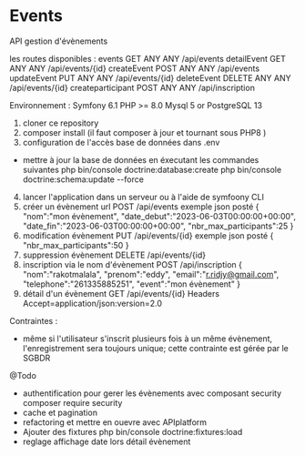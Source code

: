 # Events

API gestion d'évènements

les routes disponibles :
events GET ANY ANY /api/events
detailEvent GET ANY ANY /api/events/{id}
createEvent POST ANY ANY /api/events
updateEvent PUT ANY ANY /api/events/{id}
deleteEvent DELETE ANY ANY /api/events/{id}
createparticipant POST ANY ANY /api/inscription

Environnement :
Symfony 6.1
PHP >= 8.0
Mysql 5 or PostgreSQL 13

1. cloner ce repository
2. composer install (il faut composer à jour et tournant sous PHP8 )
3. configuration de l'accès base de données dans .env

- mettre à jour la base de données en éxecutant les commandes suivantes
  php bin/console doctrine:database:create
  php bin/console doctrine:schema:update --force

4. lancer l'application dans un serveur ou à l'aide de symfoony CLI
5. créer un évènement
   url POST /api/events
   exemple json posté
   {
   "nom":"mon évènement",
   "date_debut":"2023-06-03T00:00:00+00:00",
   "date_fin":"2023-06-03T00:00:00+00:00",
   "nbr_max_participants":25
   }
6. modification évènement
   PUT /api/events/{id}
   exemple json posté
   {
   "nbr_max_participants":50
   }
7. suppression évènement
   DELETE /api/events/{id}
8. inscription via le nom d'évènement
   POST /api/inscription
   {
   "nom":"rakotmalala",
   "prenom":"eddy",
   "email":"r.ridjy@gmail.com",
   "telephone":"261335885251",
   "event":"mon évènement"
   }
9. détail d'un évènement
   GET /api/events/{id}
   Headers Accept=application/json:version=2.0

Contraintes :

- même si l'utilisateur s'inscrit plusieurs fois à un même évènement,
  l'enregistrement sera toujours unique; cette contrainte est gérée par le SGBDR

@Todo

- authentification pour gerer les évènements avec composant security
  composer require security
- cache et pagination
- refactoring et mettre en ouevre avec APIplatform
- Ajouter des fixtures
  php bin/console doctrine:fixtures:load
- reglage affichage date lors détail évènement
